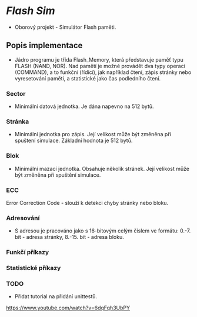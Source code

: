 # ***Flash Sim***

* Oborový projekt - Simulátor Flash paměti.

## Popis implementace

* Jádro programu je třída Flash_Memory, která představuje paměť typu FLASH (NAND, NOR).
Nad pamětí je možné provádět dva typy operací (COMMAND), a to funkční (řídící), jak například
čtení, zápis stránky nebo vyresetování paměti, a statistické jako čas podledního čtení.

### Sector

* Minimální datová jednotka. Je dána napevno na 512 bytů.

### Stránka

* Minimální jednotka pro zápis. Její velikost může být změněna při spuštení simulace. Základní
hodnota je 512 bytů.

### Blok

* Minimální mazací jednotka. Obsahuje několik stránek. Její velikost může být změněna při
spuštění simulace.

### ECC

Error Correction Code - slouží k detekci chyby stránky nebo bloku.

### Adresování

* S adresou je pracováno jako s 16-bitovým celým číslem ve formátu: 0.-7. bit - adresa stránky, 8.-15. bit - adresa bloku.

### Funkčí příkazy


### Statistické příkazy

### TODO
* Přidat tutorial na přidání unittestů.

https://www.youtube.com/watch?v=6dqFqh3UbPY
